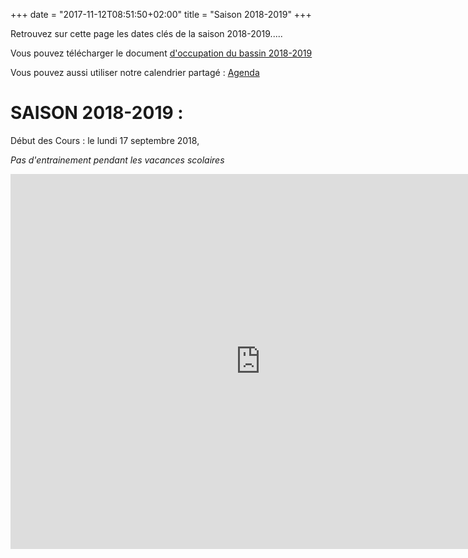 +++
date = "2017-11-12T08:51:50+02:00"
title = "Saison 2018-2019"
+++

Retrouvez sur cette page les dates clés de la saison 2018-2019.....

Vous pouvez télécharger le document [d'occupation du bassin 2018-2019](/pdf/occupation_des_bassins_2018_2019.pdf)

Vous pouvez aussi utiliser notre calendrier partagé :
[Agenda](https://calendar.google.com/calendar?cid=Y25wbW9ybmFudGFpc0BnbWFpbC5jb20)

# SAISON 2018-2019 :

Début des Cours : le lundi 17 septembre  2018,

*Pas d'entrainement pendant les vacances scolaires*

<iframe src="https://calendar.google.com/calendar/embed?src=cnpmornantais%40gmail.com&ctz=Europe%2FParis" style="border: 0" width="800" height="600" frameborder="0" scrolling="no"></iframe>
